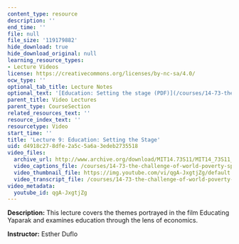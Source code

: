 ```yaml
---
content_type: resource
description: ''
end_time: ''
file: null
file_size: '119179882'
hide_download: true
hide_download_original: null
learning_resource_types:
- Lecture Videos
license: https://creativecommons.org/licenses/by-nc-sa/4.0/
ocw_type: ''
optional_tab_title: Lecture Notes
optional_text: '[Education: Setting the stage (PDF)](/courses/14-73-the-challenge-of-world-poverty-spring-2011/resources/mit14_73s11_lec9_slides)'
parent_title: Video Lectures
parent_type: CourseSection
related_resources_text: ''
resource_index_text: ''
resourcetype: Video
start_time: ''
title: 'Lecture 9: Education: Setting the Stage'
uid: d4918c27-8dfe-2a5c-5a6a-3edeb2735518
video_files:
  archive_url: http://www.archive.org/download/MIT14.73S11/MIT14_73S11_lec09_300k.mp4
  video_captions_file: /courses/14-73-the-challenge-of-world-poverty-spring-2011/98c39e6bfc3756dba5753f02495eee3f_qgA-JxgtjZg.vtt
  video_thumbnail_file: https://img.youtube.com/vi/qgA-JxgtjZg/default.jpg
  video_transcript_file: /courses/14-73-the-challenge-of-world-poverty-spring-2011/c40012db8a55c7737c04de87d71eb7cb_qgA-JxgtjZg.pdf
video_metadata:
  youtube_id: qgA-JxgtjZg
---
```


**Description:** This lecture covers the themes portrayed in the film Educating Yaparak and examines education through the lens of economics.

**Instructor:** Esther Duflo


